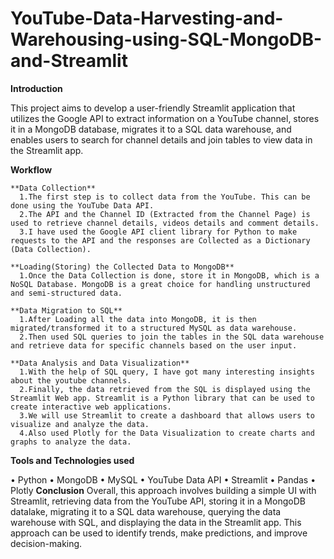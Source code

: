 # YouTube-Data-Harvesting-and-Warehousing-using-SQL-MongoDB-and-Streamlit

**Introduction**

This project aims to develop a user-friendly Streamlit application that utilizes the Google API to extract information on a YouTube channel, stores it in a MongoDB database, migrates it to a SQL data warehouse, and enables users to search for channel details and join tables to view data in the Streamlit app.

**Workflow**

    **Data Collection**
      1.The first step is to collect data from the YouTube. This can be done using the YouTube Data API. 
      2.The API and the Channel ID (Extracted from the Channel Page) is used to retrieve channel details, videos details and comment details. 
      3.I have used the Google API client library for Python to make requests to the API and the responses are Collected as a Dictionary (Data Collection).
      
    **Loading(Storing) the Collected Data to MongoDB**
      1.Once the Data Collection is done, store it in MongoDB, which is a NoSQL Database. MongoDB is a great choice for handling unstructured and semi-structured data.
      
    **Data Migration to SQL**
      1.After Loading all the data into MongoDB, it is then migrated/transformed it to a structured MySQL as data warehouse.
      2.Then used SQL queries to join the tables in the SQL data warehouse and retrieve data for specific channels based on the user input.
      
    **Data Analysis and Data Visualization**
      1.With the help of SQL query, I have got many interesting insights about the youtube channels.
      2.Finally, the data retrieved from the SQL is displayed using the Streamlit Web app. Streamlit is a Python library that can be used to create interactive web applications. 
      3.We will use Streamlit to create a dashboard that allows users to visualize and analyze the data. 
      4.Also used Plotly for the Data Visualization to create charts and graphs to analyze the data.

**Tools and Technologies used**

•	Python
•	MongoDB
•	MySQL
•	YouTube Data API
•	Streamlit
•	Pandas
•	Plotly
**Conclusion**
Overall, this approach involves building a simple UI with Streamlit, retrieving data from the YouTube API, storing it in a MongoDB datalake, migrating it to a SQL data warehouse, querying the data warehouse with SQL, and displaying the data in the Streamlit app. This approach can be used to identify trends, make predictions, and improve decision-making.
